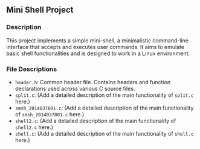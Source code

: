 ## Mini Shell Project

### Description

This project implements a simple mini-shell, a minimalistic command-line interface that accepts and executes user commands. It aims to emulate basic shell functionalities and is designed to work in a Linux environment.

### File Descriptions

- `header.h`: Common header file. Contains headers and function declarations used across various C source files.
- `split.c`: (Add a detailed description of the main functionality of `split.c` here.)
- `smsh_2014037801.c`: (Add a detailed description of the main functionality of `smsh_2014037801.c` here.)
- `shell2.c`: (Add a detailed description of the main functionality of `shell2.c` here.)
- `shell.c`: (Add a detailed description of the main functionality of `shell.c` here.)
